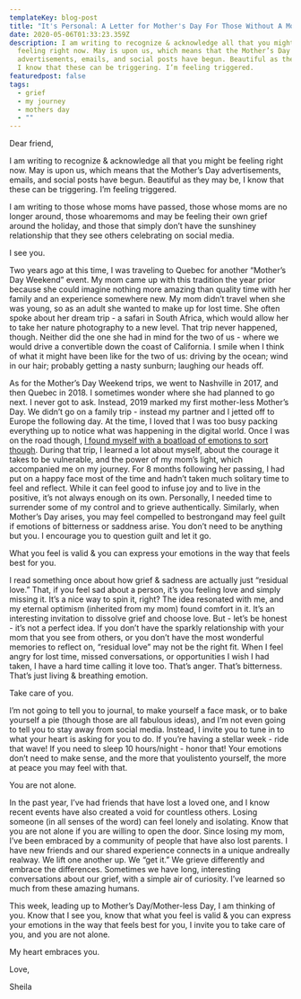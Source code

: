 ```yaml
---
templateKey: blog-post
title: "It's Personal: A Letter for Mother's Day For Those Without A Mom"
date: 2020-05-06T01:33:23.359Z
description: I am writing to recognize & acknowledge all that you might be
  feeling right now. May is upon us, which means that the Mother’s Day
  advertisements, emails, and social posts have begun. Beautiful as they may be,
  I know that these can be triggering. I’m feeling triggered.
featuredpost: false
tags:
  - grief
  - my journey
  - mothers day
  - ""
---
```

Dear friend,



I am writing to recognize & acknowledge all that you might be feeling right now. May is upon us, which means that the Mother’s Day advertisements, emails, and social posts have begun. Beautiful as they may be, I know that these can be triggering. I’m feeling triggered.

I am writing to those whose moms have passed, those whose moms are no longer around, those whoaremoms and may be feeling their own grief around the holiday, and those that simply don’t have the sunshiney relationship that they see others celebrating on social media.

I see you.

Two years ago at this time, I was traveling to Quebec for another “Mother’s Day Weekend” event. My mom came up with this tradition the year prior because she could imagine nothing more amazing than quality time with her family and an experience somewhere new. My mom didn’t travel when she was young, so as an adult she wanted to make up for lost time. She often spoke about her dream trip - a safari in South Africa, which would allow her to take her nature photography to a new level. That trip never happened, though. Neither did the one she had in mind for the two of us - where we would drive a convertible down the coast of California. I smile when I think of what it might have been like for the two of us: driving by the ocean; wind in our hair; probably getting a nasty sunburn; laughing our heads off.

As for the Mother’s Day Weekend trips, we went to Nashville in 2017, and then Quebec in 2018. I sometimes wonder where she had planned to go next. I never got to ask. Instead, 2019 marked my first mother-less Mother’s Day. We didn’t go on a family trip - instead my partner and I jetted off to Europe the following day. At the time, I loved that I was too busy packing everything up to notice what was happening in the digital world. Once I was on the road though, [I found myself with a boatload of emotions to sort though](https://www.sheandjim.com/traveling-through-grief/). During that trip, I learned a lot about myself, about the courage it takes to be vulnerable, and the power of my mom’s light, which accompanied me on my journey. For 8 months following her passing, I had put on a happy face most of the time and hadn’t taken much solitary time to feel and reflect. While it can feel good to infuse joy and to live in the positive, it’s not always enough on its own. Personally, I needed time to surrender some of my control and to grieve authentically. Similarly, when Mother’s Day arises, you may feel compelled to bestrongand may feel guilt if emotions of bitterness or saddness arise. You don’t need to be anything but you. I encourage you to question guilt and let it go.

What you feel is valid & you can express your emotions in the way that feels best for you.

I read something once about how grief & sadness are actually just “residual love.” That, if you feel sad about a person, it’s you feeling love and simply missing it. It’s a nice way to spin it, right? The idea resonated with me, and my eternal optimism (inherited from my mom) found comfort in it. It’s an interesting invitation to dissolve grief and choose love. But - let’s be honest - it’s not a perfect idea. If you don’t have the sparkly relationship with your mom that you see from others, or you don’t have the most wonderful memories to reflect on, “residual love” may not be the right fit. When I feel angry for lost time, missed conversations, or opportunities I wish I had taken, I have a hard time calling it love too. That’s anger. That’s bitterness. That’s just living & breathing emotion.



Take care of you.

I’m not going to tell you to journal, to make yourself a face mask, or to bake yourself a pie (though those are all fabulous ideas), and I’m not even going to tell you to stay away from social media. Instead, I invite you to tune in to what your heart is asking for you to do. If you’re having a stellar week - ride that wave! If you need to sleep 10 hours/night - honor that! Your emotions don’t need to make sense, and the more that youlistento yourself, the more at peace you may feel with that.

You are not alone.

In the past year, I’ve had friends that have lost a loved one, and I know recent events have also created a void for countless others. Losing someone (in all senses of the word) can feel lonely and isolating. Know that you are not alone if you are willing to open the door. Since losing my mom, I’ve been embraced by a community of people that have also lost parents. I have new friends and our shared experience connects in a unique andreally realway. We lift one another up. We “get it.” We grieve differently and embrace the differences. Sometimes we have long, interesting conversations about our grief, with a simple air of curiosity. I’ve learned so much from these amazing humans.

This week, leading up to Mother’s Day/Mother-less Day, I am thinking of you. Know that I see you, know that what you feel is valid & you can express your emotions in the way that feels best for you, I invite you to take care of you,  and you are not alone. 

My heart embraces you.

Love,

Sheila